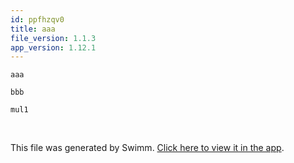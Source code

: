 ```yaml
---
id: ppfhzqv0
title: aaa
file_version: 1.1.3
app_version: 1.12.1
---
```


`aaa`<swm-token data-swm-token=":consts.ts:4:1:1:`    aaa = &#39;aaa&#39;,`"/>

`bbb`<swm-token data-swm-token=":consts.ts:5:1:1:`    bbb = &#39;bbb&#39;,`"/>

`mul1`<swm-token data-swm-token=":mul1.py:4:2:2:`def mul1(a, b):`"/>

<br/>

This file was generated by Swimm. [Click here to view it in the app](http://localhost:5000/repos/Z2l0aHViJTNBJTNBdDElM0ElM0FlcmFuLXN3aW1t/docs/ppfhzqv0).
